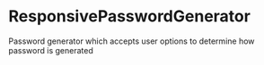 # ResponsivePasswordGenerator
Password generator which accepts user options to determine how password is generated
